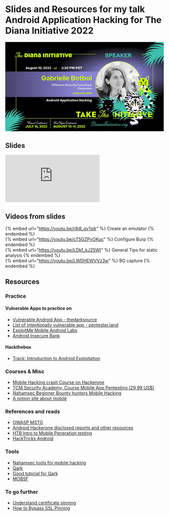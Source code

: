 # Slides and Resources for my talk Android Application Hacking for The Diana Initiative 2022

![Android Application Hacking - TDI 2022](../.res/2022-08-16-14-45-32.png)

## Slides

![Android Application Hacking - TDI 2022 - Slides](https://github.com/CSbyGB/pentips/blob/main/.res/android-app.pdf)

## Videos from slides

{% embed url="https://youtu.be/r8dl_gv1sik" %} Create an emulator {% endembed %}  
{% embed url="https://youtu.be/cT5GZPyOKuc" %} Configure Burp {% endembed %}  
{% embed url="https://youtu.be/LDkf_kJ25WI" %} General Tips for static analysis {% endembed %}  
{% embed url="https://youtu.be/LWDHEWVVz3w" %} BG capture {% endembed %}  

## Resources

### Practice

#### Vulnerable Apps to practice on

- [Vulnerable Android App - thedarksource](https://thedarksource.com/vulnerable-android-apps/)
- [List of Intentionally vulnerable app - pentester.land](https://pentester.land/cheatsheets/2018/10/12/list-of-Intentionally-vulnerable-android-apps.html)
- [ExploitMe Mobile Android Labs](https://securitycompass.github.io/AndroidLabs/setup.html)
- [Android Insecure Bank](https://github.com/dineshshetty/Android-InsecureBankv2)

#### Hackthebox

- [Track: Introduction to Android Exploitation](https://app.hackthebox.com/tracks/Introduction-to-Android-Exploitation)

### Courses & Misc

- [Mobile Hacking crash Course on Hackerone](https://www.hacker101.com/sessions/mobile_crash_course)
- [TCM Security Academy, Course Mobile App Pentesting (29,99 US$)](https://academy.tcm-sec.com/p/mobile-application-penetration-testing)
- [Nahamsec Beginner Bounty hunters Mobile Hacking](https://github.com/nahamsec/Resources-for-Beginner-Bug-Bounty-Hunters/blob/master/assets/mobile.md)
- [A notion site about mobile](https://start.me/p/OmxRqE/mobile)

### References and reads

- [OWASP MSTG](https://github.com/OWASP/owasp-mstg/)
- [Android Hackerone disclosed reports and other resources](https://github.com/B3nac/Android-Reports-and-Resources)
- [HTB Intro to Mobile Peneration testing](https://www.hackthebox.com/blog/intro-to-mobile-pentesting)
- [HackTricks Android](https://book.hacktricks.xyz/mobile-apps-pentesting/android-checklist)

### Tools

- [Nahamsec tools for mobile hacking](https://github.com/nahamsec/Resources-for-Beginner-Bug-Bounty-Hunters/blob/master/assets/tools.md#Mobile-Hacking)
- [Qark](https://github.com/linkedin/qark)
- [Good tutorial for Qark](https://resources.infosecinstitute.com/topic/android-penetration-tools-walkthrough-series-qark/)
- [MOBSF](https://mobsf.github.io/docs/#/)

### To go further

- [Understand certificate pinning](https://littlemaninmyhead.wordpress.com/2020/06/08/understanding-certificate-pinning/)
- [How to Bypass SSL Pinning](https://youtu.be/SEySgg3vQjg)
